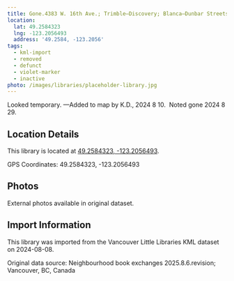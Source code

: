 ```yaml
---
title: Gone.4383 W. 16th Ave.; Trimble—Discovery; Blanca—Dunbar Streets
location:
  lat: 49.2584323
  lng: -123.2056493
  address: '49.2584, -123.2056'
tags:
  - kml-import
  - removed
  - defunct
  - violet-marker
  - inactive
photo: /images/libraries/placeholder-library.jpg
---
```

Looked temporary.
—Added to map by K.D., 2024 8 10.  
Noted gone 2024 8 29.

## Location Details

This library is located at [49.2584323, -123.2056493](https://www.google.com/maps?q=49.2584323,-123.2056493).

GPS Coordinates: 49.2584323, -123.2056493

## Photos

External photos available in original dataset.

## Import Information

This library was imported from the Vancouver Little Libraries KML dataset on 2024-08-08.

Original data source: Neighbourhood book exchanges 2025.8.6.revision; Vancouver, BC, Canada
